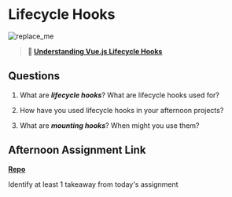 # Lifecycle Hooks

![replace_me](https://codeworks.blob.core.windows.net/public/assets/img/illustrations/placeholder.svg)

> **📖 [Understanding Vue.js Lifecycle Hooks](https://codeworksacademy.com/fs-student-guide/resources/wk6/03-Vue-Lifecycle-Hooks)**

## Questions

1. What are ***lifecycle hooks***? What are lifecycle hooks used for?

2. How have you used lifecycle hooks in your afternoon projects?

3. What are ***mounting hooks***? When might you use them?

## Afternoon Assignment Link

**[Repo](https://github.com/zroes/<ASSIGNMENT_REPO>)**

Identify at least 1 takeaway from today's assignment
